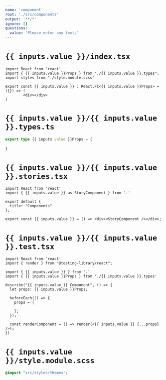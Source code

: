 ```yaml
---
name: 'component'
root: './src/components'
output: '**/*'
ignore: []
questions:
  value: 'Please enter any text.'
---
```


# `{{ inputs.value }}/index.tsx`

```tsx
import React from 'react'
import { {{ inputs.value }}Props } from "./{{ inputs.value }}.types";
import styles from "./style.module.scss"

export const {{ inputs.value }} : React.FC<{{ inputs.value }}Props> = ({}) => (
        <div></div>
)

```

# `{{ inputs.value }}/{{ inputs.value }}.types.ts`

```ts
export type {{ inputs.value }}Props = {
  
}
```

# `{{ inputs.value }}/{{ inputs.value }}.stories.tsx`

```tsx
import React from 'react'
import { {{ inputs.value }} as StoryComponent } from '.'

export default {
  title: "Components"
};

export const {{ inputs.value }} = () => <div><StoryComponent /></div>;

```

# `{{ inputs.value }}/{{ inputs.value }}.test.tsx`

```tsx
import React from 'react'
import { render } from "@testing-library/react";

import { {{ inputs.value }} } from '.'
import { {{ inputs.value }}Props } from './{{ inputs.value }}.types'

describe("{{ inputs.value }} Component", () => {
  let props: {{ inputs.value }}Props;

  beforeEach(() => {
    props = {
      
    };
  });
  
  const renderComponent = () => render(<{{ inputs.value }} {...props} />);
})

```

# `{{ inputs.value }}/style.module.scss`

```scss
@import "src/styles/themes";
```

